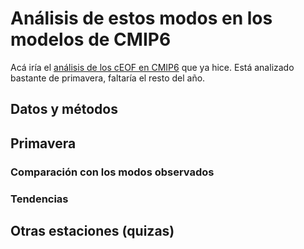 # Análisis de estos modos en los modelos de CMIP6

Acá iría el [análisis de los cEOF en CMIP6](https://htmlpreview.github.io/?https://github.com/eliocamp/onda3/blob/master/35-cEOF-CMIP6-superensemble-SON.html) que ya hice. Está analizado bastante de primavera, faltaría el resto del año. 


## Datos y métodos

## Primavera

### Comparación con los modos observados

### Tendencias

## Otras estaciones (quizas)
